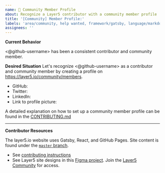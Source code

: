 ```yaml
---
name: 👤 Community Member Profile
about: Recognize a Layer5 contributor with a community member profile
title: '[Community] Member Profile:'
labels: 'area/community, help wanted, framework/gatsby, language/markdown, good first issue'
assignees: ''
---
```


**Current Behavior**

<@github-username> has been a consistent contributor and community member.

**Desired Situation**
Let's recognize <@github-username> as a contributor and community member by creating a profile on https://layer5.io/community/members.

- GitHub: <!-- username only -->
- Twitter: <!-- handle only -->
- LinkedIn: <!-- <profilename> only (https://www.linkedin.com/in/<profilename>)-->
- Link to profile picture:

A detailed explanation on how to set up a community member profile can be found in the [CONTRIBUTING.md](https://github.com/layer5io/layer5/blob/master/CONTRIBUTING.md)

---

**Contributor Resources**

The layer5.io website uses Gatsby, React, and GitHub Pages. Site content is found under the [`master` branch](https://github.com/layer5io/layer5/tree/master).
- See [contributing instructions](https://github.com/layer5io/layer5/blob/master/CONTRIBUTING.md)
- See Layer5 site designs in this [Figma project](https://www.figma.com/file/5ZwEkSJwUPitURD59YHMEN/Layer5-Designs). Join the [Layer5 Community](http://slack.layer5.io) for access.
